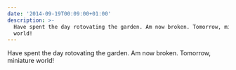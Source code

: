 ```yaml
---
date: '2014-09-19T00:09:00+01:00'
description: >-
  Have spent the day rotovating the garden. Am now broken. Tomorrow, miniature
  world!
---
```

Have spent the day rotovating the garden. Am now broken. Tomorrow, miniature world!
